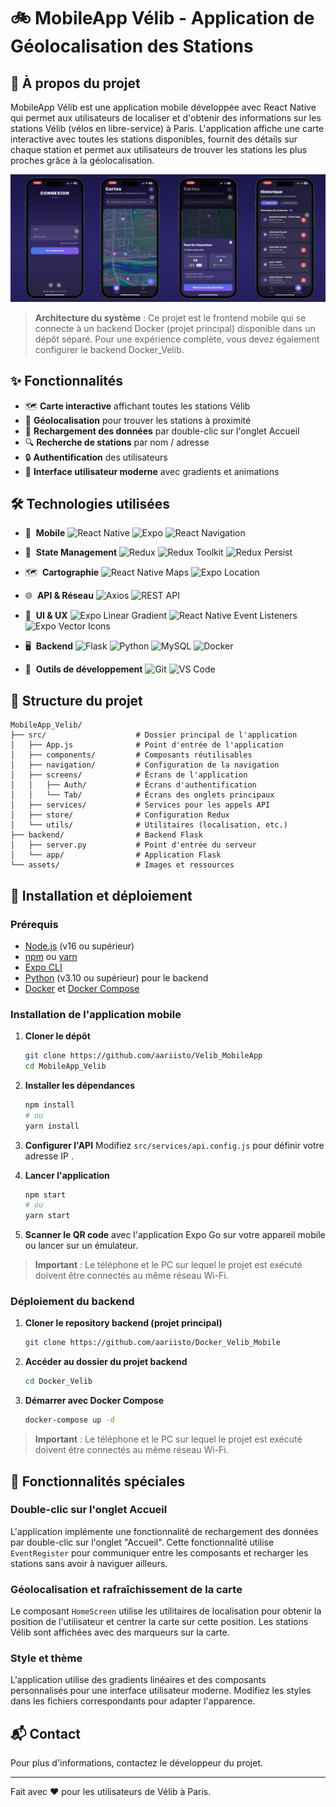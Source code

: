 # 🚲 MobileApp Vélib - Application de Géolocalisation des Stations

## 📱 À propos du projet

MobileApp Vélib est une application mobile développée avec React Native qui permet aux utilisateurs de localiser et d'obtenir des informations sur les stations Vélib (vélos en libre-service) à Paris. L'application affiche une carte interactive avec toutes les stations disponibles, fournit des détails sur chaque station et permet aux utilisateurs de trouver les stations les plus proches grâce à la géolocalisation.

![MobileApp Vélib](image/ban.png)

> **Architecture du système** : Ce projet est le frontend mobile qui se connecte à un backend Docker (projet principal) disponible dans un dépôt séparé. Pour une expérience complète, vous devez également configurer le backend Docker_Velib.

## ✨ Fonctionnalités

- 🗺️ **Carte interactive** affichant toutes les stations Vélib
- 📍 **Géolocalisation** pour trouver les stations à proximité
- 🔄 **Rechargement des données** par double-clic sur l'onglet Accueil
- 🔍 **Recherche de stations** par nom / adresse
- 🔒 **Authentification** des utilisateurs
- 📱 **Interface utilisateur moderne** avec gradients et animations

## 🛠️ Technologies utilisées

- 📱 &nbsp;**Mobile**
  ![React Native](https://img.shields.io/badge/-React%20Native-333333?style=flat&logo=react)
  ![Expo](https://img.shields.io/badge/-Expo-333333?style=flat&logo=expo)
  ![React Navigation](https://img.shields.io/badge/-React%20Navigation-333333?style=flat&logo=react)

- 🔄 &nbsp;**State Management**
  ![Redux](https://img.shields.io/badge/-Redux-333333?style=flat&logo=redux)
  ![Redux Toolkit](https://img.shields.io/badge/-Redux%20Toolkit-333333?style=flat&logo=redux)
  ![Redux Persist](https://img.shields.io/badge/-Redux%20Persist-333333?style=flat&logo=redux)

- 🗺️ &nbsp;**Cartographie**
  ![React Native Maps](https://img.shields.io/badge/-React%20Native%20Maps-333333?style=flat&logo=googlemaps)
  ![Expo Location](https://img.shields.io/badge/-Expo%20Location-333333?style=flat&logo=expo)

- 🌐 &nbsp;**API & Réseau**
  ![Axios](https://img.shields.io/badge/-Axios-333333?style=flat&logo=axios)
  ![REST API](https://img.shields.io/badge/-REST%20API-333333?style=flat&logo=api)

- 🎨 &nbsp;**UI & UX**
  ![Expo Linear Gradient](https://img.shields.io/badge/-Expo%20Linear%20Gradient-333333?style=flat&logo=expo)
  ![React Native Event Listeners](https://img.shields.io/badge/-Event%20Listeners-333333?style=flat&logo=react)
  ![Expo Vector Icons](https://img.shields.io/badge/-Expo%20Vector%20Icons-333333?style=flat&logo=expo)

- 🖥️ &nbsp;**Backend**
  ![Flask](https://img.shields.io/badge/-Flask-333333?style=flat&logo=flask)
  ![Python](https://img.shields.io/badge/-Python-333333?style=flat&logo=python)
  ![MySQL](https://img.shields.io/badge/-MySQL-333333?style=flat&logo=mysql)
  ![Docker](https://img.shields.io/badge/-Docker-333333?style=flat&logo=docker)

- 🔧 &nbsp;**Outils de développement**
  ![Git](https://img.shields.io/badge/-Git-333333?style=flat&logo=git)
  ![VS Code](https://img.shields.io/badge/-VS%20Code-333333?style=flat&logo=visual-studio-code&logoColor=007ACC)

## 📂 Structure du projet

```
MobileApp_Velib/
├── src/                    # Dossier principal de l'application
│   ├── App.js              # Point d'entrée de l'application
│   ├── components/         # Composants réutilisables
│   ├── navigation/         # Configuration de la navigation
│   ├── screens/            # Écrans de l'application
│   │   ├── Auth/           # Écrans d'authentification
│   │   └── Tab/            # Écrans des onglets principaux
│   ├── services/           # Services pour les appels API
│   ├── store/              # Configuration Redux
│   └── utils/              # Utilitaires (localisation, etc.)
├── backend/                # Backend Flask
│   ├── server.py           # Point d'entrée du serveur
│   └── app/                # Application Flask
└── assets/                 # Images et ressources
```

## 🚀 Installation et déploiement

### Prérequis

- [Node.js](https://nodejs.org/) (v16 ou supérieur)
- [npm](https://www.npmjs.com/) ou [yarn](https://yarnpkg.com/)
- [Expo CLI](https://docs.expo.dev/get-started/installation/)
- [Python](https://www.python.org/) (v3.10 ou supérieur) pour le backend
- [Docker](https://www.docker.com/) et [Docker Compose](https://docs.docker.com/compose/)

### Installation de l'application mobile

1. **Cloner le dépôt**

   ```bash
   git clone https://github.com/aariisto/Velib_MobileApp
   cd MobileApp_Velib
   ```

2. **Installer les dépendances**

   ```bash
   npm install
   # ou
   yarn install
   ```

3. **Configurer l'API**
   Modifiez `src/services/api.config.js` pour définir votre adresse IP .

4. **Lancer l'application**

   ```bash
   npm start
   # ou
   yarn start
   ```

5. **Scanner le QR code** avec l'application Expo Go sur votre appareil mobile ou lancer sur un émulateur.

> **Important** : Le téléphone et le PC sur lequel le projet est exécuté doivent être connectés au même réseau Wi-Fi.
> 
### Déploiement du backend

1. **Cloner le repository backend (projet principal)**

   ```bash
   git clone https://github.com/aariisto/Docker_Velib_Mobile
   ```

2. **Accéder au dossier du projet backend**

   ```bash
   cd Docker_Velib
   ```

3. **Démarrer avec Docker Compose**
   ```bash
   docker-compose up -d
   ```

> **Important** : Le téléphone et le PC sur lequel le projet est exécuté doivent être connectés au même réseau Wi-Fi.

## 🔄 Fonctionnalités spéciales

### Double-clic sur l'onglet Accueil

L'application implémente une fonctionnalité de rechargement des données par double-clic sur l'onglet "Accueil". Cette fonctionnalité utilise `EventRegister` pour communiquer entre les composants et recharger les stations sans avoir à naviguer ailleurs.

### Géolocalisation et rafraîchissement de la carte

Le composant `HomeScreen` utilise les utilitaires de localisation pour obtenir la position de l'utilisateur et centrer la carte sur cette position. Les stations Vélib sont affichées avec des marqueurs sur la carte.

### Style et thème

L'application utilise des gradients linéaires et des composants personnalisés pour une interface utilisateur moderne. Modifiez les styles dans les fichiers correspondants pour adapter l'apparence.

## 📬 Contact

Pour plus d'informations, contactez le développeur du projet.

---

Fait avec ❤️ pour les utilisateurs de Vélib à Paris.

